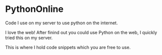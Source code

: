 PythonOnline
============

Code I use on my server to use python on the internet.

I love the web! After finind out you could use Python on the web, I quickly tried this on my server.

This is where I hold code snippets which you are free to use.
